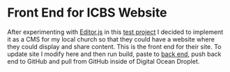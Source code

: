 # Front End for ICBS Website

After experimenting with [Editor.js](https://github.com/codex-team/editor.js) in this [test project](https://github.com/sethvan/react_editorjs_test)
I decided to implement it as a CMS for my local church so that they could have a website
where they could display and share content. This is the front end for their site. To update
site I modify here and then run build, paste to [back end](https://github.com/sethvan/IglesiaCristianaBautistaSinai), push back end to GitHub and pull
from GitHub inside of Digital Ocean Droplet.
